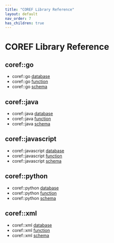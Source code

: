 ```yaml
---
title: "COREF Library Reference"
layout: default
nav_order: 7
has_children: true
---
```


# COREF Library Reference

## coref::go

- coref::go [database](./godel-api/go/database.md)
- coref::go [function](./godel-api/go/function.md)
- coref::go [schema](./godel-api/go/schema.md)

## coref::java

- coref::java [database](./godel-api/java/database.md)
- coref::java [function](./godel-api/java/function.md)
- coref::java [schema](./godel-api/java/schema.md)

## coref::javascript

- coref::javascript [database](./godel-api/javascript/database.md)
- coref::javascript [function](./godel-api/javascript/function.md)
- coref::javascript [schema](./godel-api/javascript/schema.md)

## coref::python

- coref::python [database](./godel-api/python/database.md)
- coref::python [function](./godel-api/python/function.md)
- coref::python [schema](./godel-api/python/schema.md)

## coref::xml

- coref::xml [database](./godel-api/xml/database.md)
- coref::xml [function](./godel-api/xml/function.md)
- coref::xml [schema](./godel-api/xml/schema.md)